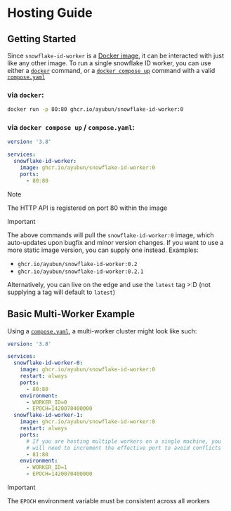 # Hosting Guide

## Getting Started
Since `snowflake-id-worker` is a [Docker image](https://docs.docker.com/get-started/docker-concepts/the-basics/what-is-an-image/), it can be
interacted with just like any other image. To run a single snowflake ID worker, you can use either a
[`docker`](https://docs.docker.com/reference/cli/docker/) command, or a
[`docker compose up`](https://docs.docker.com/reference/cli/docker/compose/up/) command with a valid
[`compose.yaml`](https://docs.docker.com/compose/intro/compose-application-model/#the-compose-file)

### via `docker`:
```bash
docker run -p 80:80 ghcr.io/ayubun/snowflake-id-worker:0
```
### via `docker compose up` / `compose.yaml`:
```yml
version: '3.8'

services:
  snowflake-id-worker:
    image: ghcr.io/ayubun/snowflake-id-worker:0
    ports:
      - 80:80
```

> [!NOTE] 
> The HTTP API is registered on port 80 within the image

> [!IMPORTANT]
> The above commands will pull the `snowflake-id-worker:0` image, which auto-updates upon bugfix and minor version changes. 
> If you want to use a more static image version, you can supply one instead. Examples:
> - `ghcr.io/ayubun/snowflake-id-worker:0.2`
> - `ghcr.io/ayubun/snowflake-id-worker:0.2.1`
>
> Alternatively, you can live on the edge and use the `latest` tag >:D (not supplying a tag will default to `latest`)

## Basic Multi-Worker Example

Using a [`compose.yaml`](https://docs.docker.com/compose/intro/compose-application-model/#the-compose-file), a multi-worker cluster might
look like such:
```yml
version: '3.8'

services:
  snowflake-id-worker-0:
    image: ghcr.io/ayubun/snowflake-id-worker:0
    restart: always
    ports:
      - 80:80
    environment:
      - WORKER_ID=0
      - EPOCH=1420070400000
  snowflake-id-worker-1:
    image: ghcr.io/ayubun/snowflake-id-worker:0
    restart: always
    ports:
      # If you are hosting multiple workers on a single machine, you 
      # will need to increment the effective port to avoid conflicts
      - 81:80
    environment:
      - WORKER_ID=1
      - EPOCH=1420070400000
```

> [!IMPORTANT] 
> The `EPOCH` environment variable must be consistent across all workers
